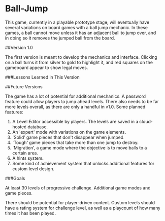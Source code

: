 # Ball-Jump

This game, currently in a playable prototype stage, will eventually have several variations on board games with a ball jump mechanic. In these games, a ball cannot move unless it has an adjacent ball to jump over, and in doing so it removes the jumped ball from the board. 

##Version 1.0

The first version is meant to develop the mechanics and interface. Clicking on a ball turns it from silver to gold to highlight it, and red squares on the gameboard appear to show legal moves. 

###Lessons Learned in This Version

##Future Versions

The game has a lot of potential for additional mechanics. A password feature could allow players to jump ahead levels. There also needs to be far more levels overall, as there are only a handful in v1.0. Some planned features: 

1. A Level Editor accessible by players. The levels are saved in a cloud-hosted database. 
2. An 'expert' mode with variations on the game elements. 
3. 'Solid' game pieces that don't disappear when jumped. 
4. 'Tough' game pieces that take more than one jump to destroy. 
5. 'Migration', a game mode where the objective is to move balls to a certain area. 
6. A hints system. 
7. Some kind of achievement system that unlocks additional features for custom level design. 

###Goals

At least 30 levels of progressive challenge. Additional game modes and game pieces. 

There should be potential for player-driven content. Custom levels should have a rating system for challenge level, as well as a playcount of how many times it has been played. 